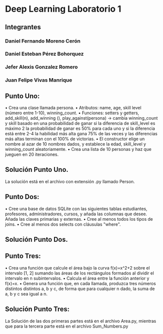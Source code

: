 # Deep Learning Laboratorio 1

## Integrantes
### Daniel Fernando Moreno Cerón
### Daniel Esteban Pérez Bohorquez 
### Jefer Alexis Gonzalez Romero
### Juan Felipe Vivas Manrique

## Punto Uno:
• Crea una clase llamada persona.
• Atributos: name, age, skill level (número entre 1-10), winning_count.
• Funciones: setters y getters, add_skill(n), add_winning (), play_against(persona) -> cambia winning_count y skill basado en una probabilidad de ganar si la diferencia de skill_level es máximo 2 la probabilidad de ganar es 50% para cada uno y si la diferencia está entre 2-4 la habilidad más alta gana 75% de las veces y las diferencias más altas terminan con el 100% de victorias.
• El constructor elige un nombre al azar de 10 nombres dados, y establece la edad, skill_level y winning_count aleatoriamente.
• Crea una lista de 10 personas y haz que jueguen en 20 iteraciones.

## Solución Punto Uno. 
La solución está en el archivo con extensión .py llamado Person.

## Punto Dos: 
• Cree una base de datos SQLite con las siguientes tablas estudiantes, profesores, administradores, cursos, y añada las columnas que desee. Añada las claves primarias y externas. 
• Cree al menos todos los tipos de joins.
• Cree al menos dos selects con cláusulas "where".

## Solución Punto Dos. 

## Punto Tres:
• Crea una función que calcule el área bajo la curva f(x)=x^2+2 sobre el intervalo [1, 2] sumando las áreas de los rectángulos formados al dividir el intervalo en n subintervalos.
• Calcula el área entre la función anterior y f(x)=x.
• Genera una función que, en cada llamada, produzca tres números distintos distintos a, b y c, de forma que para cualquier n dado, la suma de a, b y c sea igual a n.

## Solución Punto Tres:
La Solución de las dos primeras partes está en el archivo Area.py, mientras que para la tercera parte está en el archivo Sum_Numbers.py






